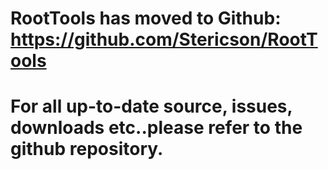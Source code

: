 # RootTools has moved to Github: https://github.com/Stericson/RootTools #

# For all up-to-date source, issues, downloads etc..please refer to the github repository. #
